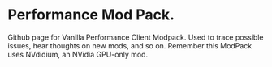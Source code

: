 # Performance Mod Pack.
Github page for Vanilla Performance Client Modpack. Used to trace possible issues, hear thoughts on new mods, and so on.
Remember this ModPack uses NVdidium, an NVidia GPU-only mod.
